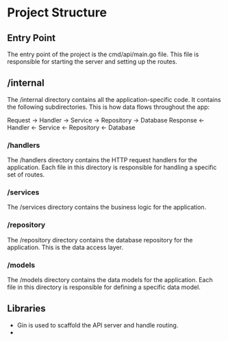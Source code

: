 # Project Structure

## Entry Point

The entry point of the project is the cmd/api/main.go file. This file is responsible for starting the server and setting up the routes.

## /internal

The /internal directory contains all the application-specific code. It contains the following subdirectories. This is how data flows throughout the app:

Request → Handler → Service → Repository → Database
Response ← Handler ← Service ← Repository ← Database

### /handlers

The /handlers directory contains the HTTP request handlers for the application. Each file in this directory is responsible for handling a specific set of routes.

### /services

The /services directory contains the business logic for the application.

### /repository

The /repository directory contains the database repository for the application. This is the data access layer.

### /models

The /models directory contains the data models for the application. Each file in this directory is responsible for defining a specific data model.

## Libraries

- Gin is used to scaffold the API server and handle routing.
-
